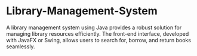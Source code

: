 # Library-Management-System
A library management system using Java provides a robust solution for managing library resources efficiently. The front-end interface, developed with JavaFX or Swing, allows users to search for, borrow, and return books seamlessly. 
